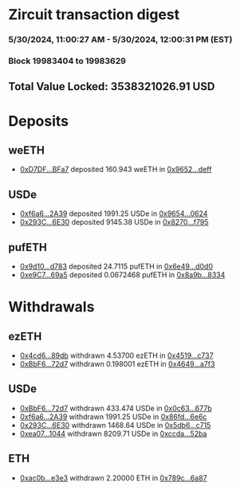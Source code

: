 # Zircuit transaction digest
### 5/30/2024, 11:00:27 AM - 5/30/2024, 12:00:31 PM (EST)
### Block 19983404 to 19983629

## Total Value Locked: 3538321026.91 USD

# Deposits
## weETH
- [0xD7DF...BFa7](https://etherscan.io/address/0xD7DF7E085214743530afF339aFC420c7c720BFa7) deposited 160.943 weETH in [0x9652...deff](https://etherscan.io/tx/0xD7DF7E085214743530afF339aFC420c7c720BFa7)
## USDe
- [0xf6a6...2A39](https://etherscan.io/address/0xf6a6f520455135f69CE093D3f72D33c2A1b72A39) deposited 1991.25 USDe in [0x9654...0624](https://etherscan.io/tx/0xf6a6f520455135f69CE093D3f72D33c2A1b72A39)
- [0x293C...6E30](https://etherscan.io/address/0x293C6937D8D82e05B01335F7B33FBA0c8e256E30) deposited 9145.38 USDe in [0x8270...f795](https://etherscan.io/tx/0x293C6937D8D82e05B01335F7B33FBA0c8e256E30)
## pufETH
- [0x9d10...d783](https://etherscan.io/address/0x9d10e09bfEE93f18c819e58d07CA59B1B95Cd783) deposited 24.7115 pufETH in [0x6e49...d0d0](https://etherscan.io/tx/0x9d10e09bfEE93f18c819e58d07CA59B1B95Cd783)
- [0xe9C7...69a5](https://etherscan.io/address/0xe9C777F017A169b22F76358A47021f040b7E69a5) deposited 0.0672468 pufETH in [0x8a9b...8334](https://etherscan.io/tx/0xe9C777F017A169b22F76358A47021f040b7E69a5)
# Withdrawals
## ezETH
- [0x4cd6...89db](https://etherscan.io/address/0x4cd6d1017dc8dE95BA3AC946Ce69c0773bF389db) withdrawn 4.53700 ezETH in [0x4519...c737](https://etherscan.io/tx/0x4cd6d1017dc8dE95BA3AC946Ce69c0773bF389db)
- [0xBbF6...72d7](https://etherscan.io/address/0xBbF69feb406b64c1403009304DFCB082233C72d7) withdrawn 0.198001 ezETH in [0x4649...a7f3](https://etherscan.io/tx/0xBbF69feb406b64c1403009304DFCB082233C72d7)
## USDe
- [0xBbF6...72d7](https://etherscan.io/address/0xBbF69feb406b64c1403009304DFCB082233C72d7) withdrawn 433.474 USDe in [0x0c63...677b](https://etherscan.io/tx/0xBbF69feb406b64c1403009304DFCB082233C72d7)
- [0xf6a6...2A39](https://etherscan.io/address/0xf6a6f520455135f69CE093D3f72D33c2A1b72A39) withdrawn 1991.25 USDe in [0x86fd...6e6c](https://etherscan.io/tx/0xf6a6f520455135f69CE093D3f72D33c2A1b72A39)
- [0x293C...6E30](https://etherscan.io/address/0x293C6937D8D82e05B01335F7B33FBA0c8e256E30) withdrawn 1468.64 USDe in [0x5db6...c715](https://etherscan.io/tx/0x293C6937D8D82e05B01335F7B33FBA0c8e256E30)
- [0xea07...1044](https://etherscan.io/address/0xea072031B289919c0725fA225bA376fbD5551044) withdrawn 8209.71 USDe in [0xccda...52ba](https://etherscan.io/tx/0xea072031B289919c0725fA225bA376fbD5551044)
## ETH
- [0xac0b...e3e3](https://etherscan.io/address/0xac0b82b2FA5219239B029EE77F9787963640e3e3) withdrawn 2.20000 ETH in [0x789c...6a87](https://etherscan.io/tx/0xac0b82b2FA5219239B029EE77F9787963640e3e3)
